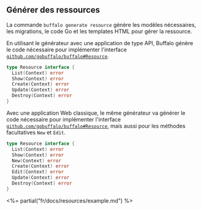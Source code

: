 ## Générer des ressources

La commande `buffalo generate resource` génère les modèles nécessaires, les migrations, le code Go et les templates HTML pour gérer la ressource.

En utilisant le générateur avec une application de type API, Buffalo génère le code nécessaire pour implémenter l'interface [`github.com/gobuffalo/buffalo#Resource`](https://godoc.org/github.com/gobuffalo/buffalo#Resource).

```go
type Resource interface {
  List(Context) error
  Show(Context) error
  Create(Context) error
  Update(Context) error
  Destroy(Context) error
}
```

Avec une application Web classique, le même générateur va générer le code nécessaire pour implémenter l'interface [`github.com/gobuffalo/buffalo#Resource`](https://godoc.org/github.com/gobuffalo/buffalo#Resource), mais aussi pour les méthodes facultatives `New` et `Edit`.

```go
type Resource interface {
  List(Context) error
  Show(Context) error
  New(Context) error
  Create(Context) error
  Edit(Context) error
  Update(Context) error
  Destroy(Context) error
}
```

<%= partial("fr/docs/resources/example.md") %>

